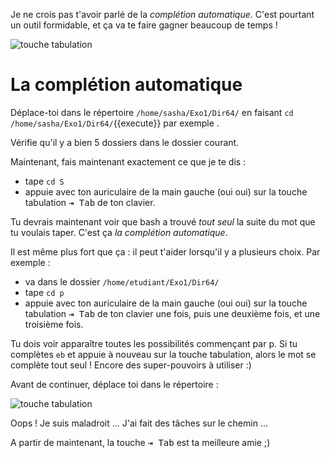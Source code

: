 Je ne crois pas t'avoir parlé de la *complétion automatique*. C'est pourtant un outil formidable, et ça va te faire gagner beaucoup de temps !

![touche tabulation](./assets/tab.png)

# La complétion automatique

Déplace-toi dans le répertoire `/home/sasha/Exo1/Dir64/` en faisant `cd /home/sasha/Exo1/Dir64/`{{execute}} par exemple .

Vérifie qu'il y a bien 5 dossiers dans le dossier courant.

Maintenant, fais maintenant exactement ce que je te dis :

* tape `cd S`
* appuie avec ton auriculaire de la main gauche (oui oui) sur la touche tabulation <kbd>⇥ Tab</kbd>  de ton clavier.

Tu devrais maintenant voir que bash a trouvé *tout seul* la suite du mot que tu voulais taper. C'est ça *la complétion automatique*.

Il est même plus fort que ça : il peut t'aider lorsqu'il y a plusieurs choix. Par exemple :

* va dans le dossier `/home/etudiant/Exo1/Dir64/`
* tape `cd p`
* appuie avec ton auriculaire de la main gauche (oui oui) sur la touche tabulation <kbd>⇥ Tab</kbd> de ton clavier une fois, puis une deuxième fois, et une troisième fois.

Tu dois voir apparaître toutes les possibilités commençant par p.
Si tu complètes `eb` et appuie à nouveau sur la touche tabulation, alors le mot se complète tout seul !
Encore des super-pouvoirs à utiliser :)

Avant de continuer, déplace toi dans le répertoire  :

![touche tabulation](./assets/cheminTache.png)

Oops ! Je suis maladroit ... J'ai fait des tâches sur le chemin ...

A partir de maintenant, la touche <kbd>⇥ Tab</kbd>  est ta meilleure amie ;)
